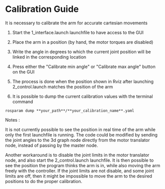 # Calibration Guide

It is necessary to calibrate the arm for accurate cartesian movements

1. Start the 1_interface.launch launchfile to have access to the GUI

2. Place the arm in a position (by hand, the motor torques are disabled)

3. Write the angle in degrees to which the current joint position will be linked in the corresponding location

4. Press either the "Calibrate min angle" or "Calibrate max angle" button on the GUI

5. The process is done when the position shown in Rviz after launching 2_control.launch matches the position of the arm

5. It is possible to dump the current calibration values with the terminal command
```
rosparam dump **your_path**/**your_calibration_name**.yaml
```

Notes :

It is not currently possible to see the position in real time of the arm while only the first launchfile is running. The code could be modified by sending the joint angles to the 3d graph node directly from the motor translator node, instead of passing by the master node.

Another workaround is to disable the joint limits in the motor translator node, and also start the 2_control.launch launchfile. It is then possible to see the position the program thinks the arm is in, while also moving the arm freely with the controller. If the joint limits are not disable, and some joint limits are off, then it might be impossible to move the arm to the desired positions to do the proper calibration.